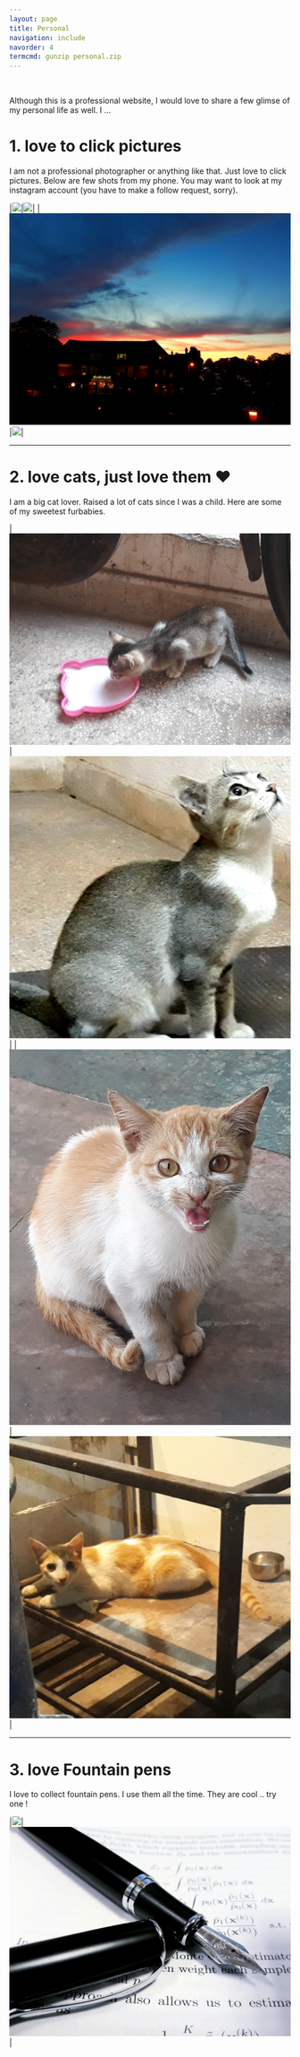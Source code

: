 ```yaml
---
layout: page
title: Personal
navigation: include
navorder: 4
termcmd: gunzip personal.zip
---
```


<br />

Although this is a professional website, I would love to share a few glimse of my personal life as well. I ...

# 1. love to click pictures

I am not a professional photographer or anything like that. Just love to click pictures. Below are few shots from my phone. You may want to look at my instagram account (you have to make a follow request, sorry).

|<img src="/public/personal/clicks/pic1.jpg" />|<img src="/public/personal/clicks/pic2.jpg" />|
|<img src="/public/personal/clicks/pic3.jpg" />|<img src="/public/personal/clicks/pic4.jpg" />|

---

# 2. love cats, just love them ❤

I am a big cat lover. Raised a lot of cats since I was a child. Here are some of my sweetest furbabies.

|<img src="/public/personal/cats/cat1.jpg" />|<img src="/public/personal/cats/cat2.jpg" />|
|<img src="/public/personal/cats/cat3.jpg" height="25%" />|<img src="/public/personal/cats/cat4.jpg" />|

---

# 3. love Fountain pens

I love to collect fountain pens. I use them all the time. They are cool .. try one !

|<img src="/public/personal/pens/pen1.jpg" />|<img src="/public/personal/pens/pen2.jpg" />|